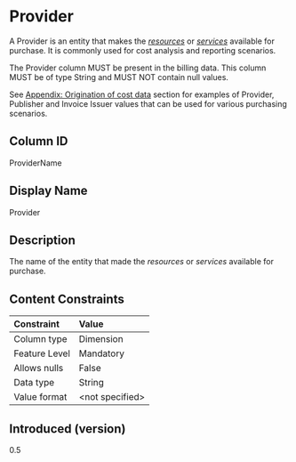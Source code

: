 # Provider

A Provider is an entity that makes the [*resources*](#glossary:resource) or [*services*](#glossary:service) available for purchase. It is commonly used for cost analysis and reporting scenarios.

The Provider column MUST be present in the billing data. This column MUST be of type String and MUST NOT contain null values.

See [Appendix: Origination of cost data](#originationofcostdata) section for examples of Provider, Publisher and
Invoice Issuer values that can be used for various purchasing scenarios.

## Column ID

ProviderName

## Display Name

Provider

## Description

The name of the entity that made the *resources* or *services* available for purchase.

## Content Constraints

| Constraint      | Value           |
|:----------------|:----------------|
| Column type     | Dimension       |
| Feature Level   | Mandatory       |
| Allows nulls    | False           |
| Data type       | String          |
| Value format    | \<not specified> |

## Introduced (version)

0.5
